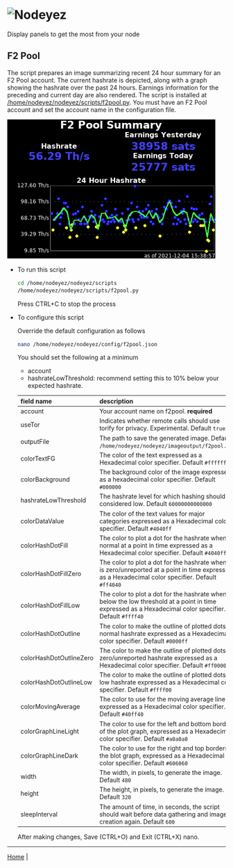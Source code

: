 # ![Nodeyez](../../../raw/branch/main/images/nodeyez.svg)
Display panels to get the most from your node

## F2 Pool

The script prepares an image summarizing recent 24 hour summary for an F2 Pool
account.  The current hashrate is depicted, along with a graph showing the
hashrate over the past 24 hours.  Earnings information for the preceding and
current day are also rendered.  The script is installed at
[/home/nodeyez/nodeyez/scripts/f2pool.py](../scripts/f2pool.py).
You must have an F2 Pool account and set the account name in the configuration
file.

![sample image of f2pool recent hashrate](../images/f2pool.png)

* To run this script

   ```sh
   cd /home/nodeyez/nodeyez/scripts
   /home/nodeyez/nodeyez/scripts/f2pool.py
   ```

   Press CTRL+C to stop the process

* To configure this script

   Override the default configuration as follows

   ```sh
   nano /home/nodeyez/nodeyez/config/f2pool.json
   ```
  
   You should set the following at a minimum
   - account
   - hashrateLowThreshold: recommend setting this to 10% below your expected hashrate.


   | field name | description |
   | --- | --- |
   | account | Your account name on f2pool. **required** |
   | useTor | Indicates whether remote calls should use torify for privacy. Experimental. Default `true` |
   | outputFile | The path to save the generated image. Default `/home/nodeyez/nodeyez/imageoutput/f2pool.png` |
   | colorTextFG | The color of the text expressed as a Hexadecimal color specifier. Default `#ffffff` |
   | colorBackground | The background color of the image expressed as a hexadecimal color specifier. Default `#000000` |
   | hashrateLowThreshold | The hashrate level for which hashing should be considered low. Default `60000000000000` |
   | colorDataValue | The color of the text values for major categories expressed as a Hexadecimal color specifier. Default `#4040ff` | 
   | colorHashDotFill | The color to plot a dot for the hashrate when normal at a point in time expressed as a Hexadecimal color specifier. Default `#4040ff`| 
   | colorHashDotFillZero | The color to plot a dot for the hashrate when it is zero/unreported at a point in time expressed as a Hexadecimal color specifier. Default `#ff4040` |
   | colorHashDotFillLow | The color to plot a dot for the hashrate when it below the low threshold at a point in time expressed as a Hexadecimal color specifier. Default `#ffff40` |
   | colorHashDotOutline | The color to make the outline of plotted dots for normal hashrate expressed as a Hexadecimal color specifier. Default `#0000ff` | 
   | colorHashDotOutlineZero | The color to make the outline of plotted dots for zero/unreported hashrate expressed as a Hexadecimal color specifier. Default `#ff0000` | 
   | colorHashDotOutlineLow | The color to make the outline of plotted dots for low hashrate expressed as a Hexadecimal color specifier. Default `#ffff00` |
   | colorMovingAverage | The color to use for the moving average line expressed as a Hexadecimal color specifier. Default `#40ff40` |
   | colorGraphLineLight | The color to use for the left and bottom borders of the plot graph, expressed as a Hexadecimal color specifier. Default `#a0a0a0` |
   | colorGraphLineDark | The color to use for the right and top borders of the blot graph, expressed as a Hexadecimal color specifier. Default `#606060` |
   | width | The width, in pixels, to generate the image. Default `480` |
   | height | The height, in pixels, to generate the image. Default `320` |
   | sleepInterval | The amount of time, in seconds, the script should wait before data gathering and image creation again. Default `600` |

   After making changes, Save (CTRL+O) and Exit (CTRL+X) nano.


---

[Home](../README.md) | 

